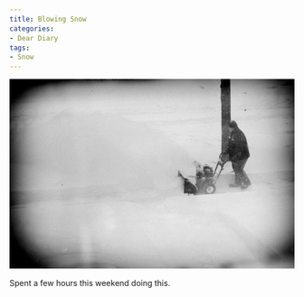 ```yaml
---
title: Blowing Snow
categories:
- Dear Diary
tags:
- Snow
---
```


![](/assets/posts/2010/20101211-160645-0001.jpg)
  



Spent a few hours this weekend doing this.
